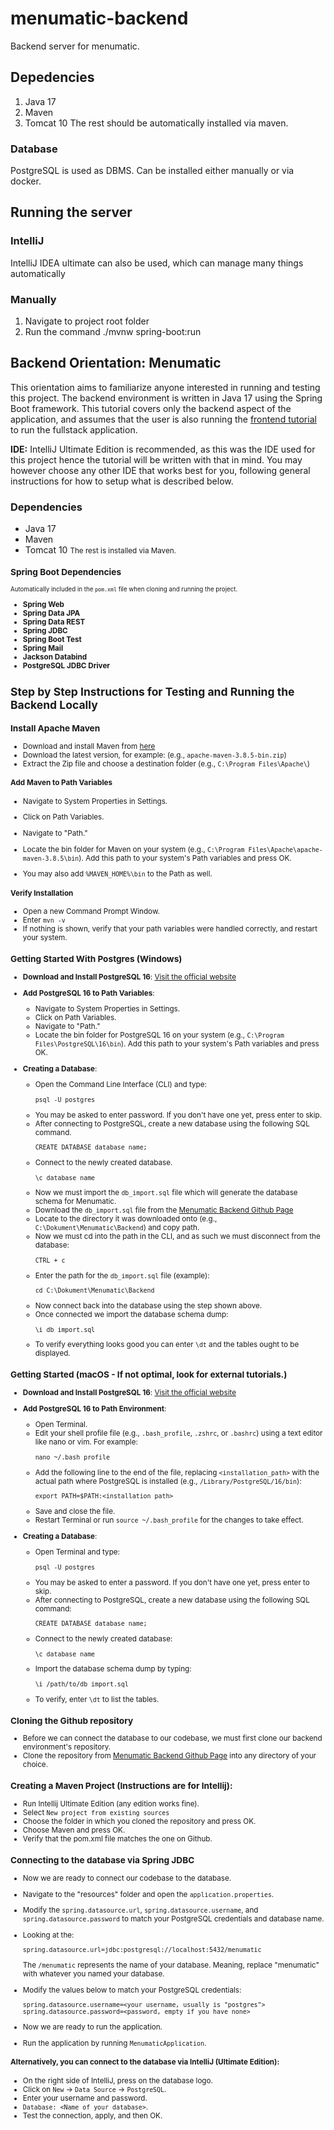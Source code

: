 # menumatic-backend
Backend server for menumatic.
## Depedencies
1. Java 17
2. Maven
3. Tomcat 10
The rest should be automatically installed via maven.
### Database
PostgreSQL is used as DBMS.
Can be installed either manually or via docker.

## Running the server
### IntelliJ
IntelliJ IDEA ultimate can also be used, which can manage many things automatically
### Manually
1. Navigate to project root folder
2. Run the command 
./mvnw spring-boot:run


## Backend Orientation: Menumatic

This orientation aims to familiarize anyone interested in running and testing this project. The backend environment is written in Java 17 using the Spring Boot framework. This tutorial covers only the backend aspect of the application, and assumes that the user is also running the [frontend tutorial](https://github.com/Daniel3178/menumatic/blob/master/README.md) to run the fullstack application.

**IDE:** IntelliJ Ultimate Edition is recommended, as this was the IDE used for this project hence the tutorial will be written with that in mind. You may however choose any other IDE that works best for you, following general instructions for how to setup what is described below.

### Dependencies
- Java 17
- Maven
- Tomcat 10
<small> The rest is installed via Maven.

### Spring Boot Dependencies
<small>Automatically included in the `pom.xml` file when cloning and running the project.</small>
- **Spring Web**
- **Spring Data JPA**
- **Spring Data REST**
- **Spring JDBC**
- **Spring Boot Test**
- **Spring Mail**
- **Jackson Databind**
- **PostgreSQL JDBC Driver**


## Step by Step Instructions for Testing and Running the Backend Locally

### Install Apache Maven
- Download and install Maven from [here](https://maven.apache.org/download.cgi)
- Download the latest version, for example: (e.g., `apache-maven-3.8.5-bin.zip`)
- Extract the Zip file and choose a destination folder (e.g., `C:\Program Files\Apache\`)

#### Add Maven to Path Variables
  - Navigate to System Properties in Settings.
  - Click on Path Variables.
  - Navigate to "Path."
  - Locate the bin folder for Maven on your system (e.g., `C:\Program Files\Apache\apache-maven-3.8.5\bin`). Add this path to your system's Path variables and press OK.

  - You may also add ```%MAVEN_HOME%\bin``` to the Path as well.

#### Verify Installation
- Open a new Command Prompt Window.
- Enter ```mvn -v```
- If nothing is shown, verify that your path variables were handled correctly, and restart your system.



### Getting Started With Postgres (Windows)

- **Download and Install PostgreSQL 16**: 
  [Visit the official website](https://www.postgresql.org/download/)

- **Add PostgreSQL 16 to Path Variables**:
  - Navigate to System Properties in Settings.
  - Click on Path Variables.
  - Navigate to "Path."
  - Locate the bin folder for PostgreSQL 16 on your system (e.g., `C:\Program Files\PostgreSQL\16\bin`). Add this path to your system's Path variables and press OK.


- **Creating a Database**:
  - Open the Command Line Interface (CLI) and type: 
    ```
    psql -U postgres
    ```
  - You may be asked to enter password. If you don't have one yet, press enter to skip.
  - After connecting to PostgreSQL, create a new database using the following SQL command.
    ```
    CREATE DATABASE database_name;
    ```
  - Connect to the newly created database.
    ```
    \c database_name
    ```
  - Now we must import the ```db_import.sql``` file which will generate the database schema for Menumatic.
  - Download the ```db_import.sql``` file from the [Menumatic Backend Github Page](https://github.com/team-havstrut-2024/menumatic-backend)
  - Locate to the directory it was downloaded onto (e.g., `C:\Dokument\Menumatic\Backend`) and copy path.
  - Now we must cd into the path in the CLI, and as such we must disconnect from the database:
    ```
    CTRL + c
    ```
  - Enter the path for the ```db_import.sql``` file (example): 
    ```
    cd C:\Dokument\Menumatic\Backend
    ```
  - Now connect back into the database using the step shown above.
  - Once connected we import the database schema dump:
    ```
    \i db_import.sql
    ```
  - To verify everything looks good you can enter ``` \dt ``` and the tables ought to be displayed.


### Getting Started (macOS - If not optimal, look for external tutorials.)

- **Download and Install PostgreSQL 16**: 
  [Visit the official website](https://www.postgresql.org/download/)

- **Add PostgreSQL 16 to Path Environment**:
  - Open Terminal.
  - Edit your shell profile file (e.g., `.bash_profile`, `.zshrc`, or `.bashrc`) using a text editor like nano or vim. For example:
    ```
    nano ~/.bash_profile
    ```
  - Add the following line to the end of the file, replacing `<installation_path>` with the actual path where PostgreSQL is installed (e.g., `/Library/PostgreSQL/16/bin`):
    ```
    export PATH=$PATH:<installation_path>
    ```
  - Save and close the file.
  - Restart Terminal or run `source ~/.bash_profile` for the changes to take effect.

- **Creating a Database**:
  - Open Terminal and type:
    ```
    psql -U postgres
    ```
  - You may be asked to enter a password. If you don't have one yet, press enter to skip.
  - After connecting to PostgreSQL, create a new database using the following SQL command:
    ```
    CREATE DATABASE database_name;
    ```
  - Connect to the newly created database:
    ```
    \c database_name
    ```
  - Import the database schema dump by typing:
    ```
    \i /path/to/db_import.sql
    ```
  - To verify, enter `\dt` to list the tables.  

### Cloning the Github repository
  - Before we can connect the database to our codebase, we must first clone our backend environment's repository.
  - Clone the repository from [Menumatic Backend Github Page](https://github.com/team-havstrut-2024/menumatic-backend) into any directory of your choice.

### Creating a Maven Project (Instructions are for Intellij):
  - Run Intellij Ultimate Edition (any edition works fine).
  - Select ``` New project from existing sources ```
  - Choose the folder in which you cloned the repository and press OK.
  - Choose Maven and press OK.
  - Verify that the pom.xml file matches the one on Github.

### Connecting to the database via Spring JDBC
  - Now we are ready to connect our codebase to the database.
  - Navigate to the "resources" folder and open the ``` application.properties ```.
  - Modify the `spring.datasource.url`, `spring.datasource.username`, and `spring.datasource.password` to match your PostgreSQL credentials and database name.

  - Looking at the:
    ```
    spring.datasource.url=jdbc:postgresql://localhost:5432/menumatic
    ```
    The ``` /menumatic ``` represents the name of your database. Meaning, replace "menumatic" with whatever you named your database.
  - Modify the values below to match your PostgreSQL credentials:
    ```
    spring.datasource.username=<your username, usually is "postgres">
    spring.datasource.password=<password, empty if you have none>
    ```
  - Now we are ready to run the application.
  - Run the application by running `MenumaticApplication`.

#### Alternatively, you can connect to the database via IntelliJ (Ultimate Edition):
  - On the right side of IntelliJ, press on the database logo.
  - Click on `New` -> `Data Source` -> `PostgreSQL`.
  - Enter your username and password.
  - `Database: <Name of your database>`.
  - Test the connection, apply, and then OK.
